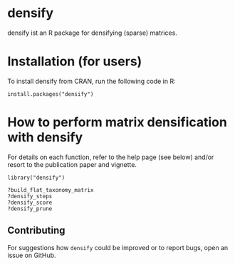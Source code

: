 # densify

densify ist an R package for densifying (sparse) matrices.

# Installation (for users)

To install densify from CRAN, run the following code in R:

~~~~
install.packages("densify")
~~~~

# How to perform matrix densification with densify

For details on each function, refer to the help page (see below) and/or resort to the publication paper and vignette. 
~~~~
library("densify")

?build_flat_taxonomy_matrix
?densify_steps
?densify_score
?densify_prune
~~~~

## Contributing

For suggestions how `densify` could be improved or to report bugs, open an issue on GitHub. 
